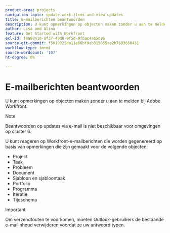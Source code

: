 ```yaml
---
product-area: projects
navigation-topic: update-work-items-and-view-updates
title: E-mailberichten beantwoorden
description: U kunt opmerkingen op objecten maken zonder u aan te melden bij Adobe Workfront. U kunt reageren op Workfront-e-mailberichten die worden gegenereerd door opmerkingen die zijn gemaakt voor projecten, taken, problemen en andere objecten.
author: Lisa and Alina
feature: Get Started with Workfront
exl-id: fea88410-8f37-49d0-9f5d-9fbac4ab5de6
source-git-commit: f5019325da11e66bf9ab315065ae2b7693660431
workflow-type: tm+mt
source-wordcount: '107'
ht-degree: 0%

---
```


# E-mailberichten beantwoorden

U kunt opmerkingen op objecten maken zonder u aan te melden bij Adobe Workfront.

>[!NOTE]
>
>Beantwoorden op updates via e-mail is niet beschikbaar voor omgevingen op cluster 6.

U kunt reageren op Workfront-e-mailberichten die worden gegenereerd op basis van opmerkingen die zijn gemaakt voor de volgende objecten:

* Project
* Taak
* Probleem
* Document
* Sjabloon en sjabloontaak
* Portfolio
* Programma
* Iteratie
* Tijdschema

>[!IMPORTANT]
>
>Om verzendfouten te voorkomen, moeten Outlook-gebruikers de bestaande e-mailinhoud verwijderen voordat ze uw antwoord typen.


